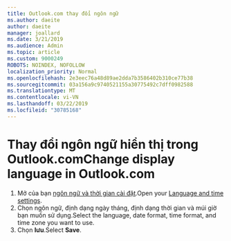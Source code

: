 ```yaml
---
title: Outlook.com thay đổi ngôn ngữ
ms.author: daeite
author: daeite
manager: joallard
ms.date: 3/21/2019
ms.audience: Admin
ms.topic: article
ms.custom: 9000249
ROBOTS: NOINDEX, NOFOLLOW
localization_priority: Normal
ms.openlocfilehash: 2e3eec76a48d89ae2dda7b3586402b310ce77b38
ms.sourcegitcommit: 03a156a9c9740521155a30775492c7dff0982588
ms.translationtype: MT
ms.contentlocale: vi-VN
ms.lasthandoff: 03/22/2019
ms.locfileid: "30785168"
---
```

# <a name="change-display-language-in-outlookcom"></a><span data-ttu-id="656ec-102">Thay đổi ngôn ngữ hiển thị trong Outlook.com</span><span class="sxs-lookup"><span data-stu-id="656ec-102">Change display language in Outlook.com</span></span>

1. <span data-ttu-id="656ec-103">Mở của bạn [ngôn ngữ và thời gian cài đặt](https://outlook.live.com/mail/options/general/timeAndLanguage/regional).</span><span class="sxs-lookup"><span data-stu-id="656ec-103">Open your [Language and time settings](https://outlook.live.com/mail/options/general/timeAndLanguage/regional).</span></span>
1. <span data-ttu-id="656ec-104">Chọn ngôn ngữ, định dạng ngày tháng, định dạng thời gian và múi giờ bạn muốn sử dụng.</span><span class="sxs-lookup"><span data-stu-id="656ec-104">Select the language, date format, time format, and time zone you want to use.</span></span>
1. <span data-ttu-id="656ec-105">Chọn **lưu**.</span><span class="sxs-lookup"><span data-stu-id="656ec-105">Select **Save**.</span></span>